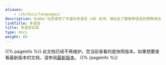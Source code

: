 ```yaml
---
aliases:
    - /zh/docs/languages/
description: Dubbo 社区提供了丰富的多语言 sdk 支持，请在此了解每种语言的特殊用法
linkTitle: 多语言
title: 多语言实现
type: docs
weight: 60
---
```




{{% pageinfo %}} 此文档已经不再维护。您当前查看的是快照版本。如果想要查看最新版本的文档，请参阅[最新版本](/zh-cn/overview/mannual/)。
{{% /pageinfo %}}

